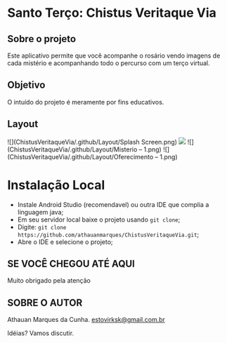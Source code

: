 #  Santo Terço: Chistus Veritaque Via

## Sobre o projeto

Este aplicativo permite que você acompanhe o rosário vendo imagens de cada mistério e acompanhando todo o percurso com um terço virtual.

## Objetivo

O intuído do projeto é meramente por fins educativos.

## Layout

![](ChistusVeritaqueVia/.github/Layout/Splash Screen.png) ![](ChistusVeritaqueVia/.github/Layout/Terço.png.png) 
![](ChistusVeritaqueVia/.github/Layout/Misterio – 1.png) ![](ChistusVeritaqueVia/.github/Layout/Oferecimento – 1.png) 

# Instalação Local

- Instale Android Studio (recomendavel) ou outra IDE que complia a linguagem java;
- Em seu servidor local baixe o projeto usando `git clone`;
- Digite: `git clone https://github.com/athauanmarques/ChistusVeritaqueVia.git`;
- Abre o IDE e selecione o projeto;

##  SE VOCÊ CHEGOU ATÉ AQUI
Muito obrigado pela atenção

## SOBRE O AUTOR
Athauan Marques da Cunha.
estovirksk@gmail.com.br

Idéias? Vamos discutir.
